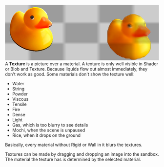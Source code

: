 ![Rigid and Water textures. Click to see details.](/images/Textures.png "fig:Rigid and Water textures. Click to see details.")
A **Texture** is a picture over a material. A texture is only well visible in Shader or Blob and Texture. Because liquids flow out almost immediately, they don't work as good. Some materials don't show the texture well:

-   Water
-   String
-   Powder
-   Viscous
-   Tensile
-   Fire
-   Dense
-   Light
-   Gas, which is too blurry to see details
-   Mochi, when the scene is unpaused
-   Rice, when it drops on the ground

Basically, every material without Rigid or Wall in it blurs the textures.

Textures can be made by dragging and dropping an image into the sandbox. The material the texture has is determined by the selected material.

